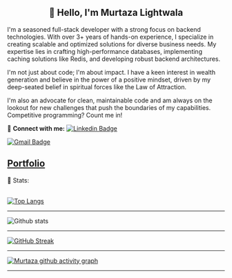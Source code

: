 
<h2 align=center>👋 Hello, I'm Murtaza Lightwala</h2>

I'm a seasoned full-stack developer with a strong focus on backend technologies. With over 3+ years of hands-on experience, I specialize in creating scalable and optimized solutions for diverse business needs. My expertise lies in crafting high-performance databases, implementing caching solutions like Redis, and developing robust backend architectures.

I'm not just about code; I'm about impact. I have a keen interest in wealth generation and believe in the power of a positive mindset, driven by my deep-seated belief in spiritual forces like the Law of Attraction. 

I'm also an advocate for clean, maintainable code and am always on the lookout for new challenges that push the boundaries of my capabilities. Competitive programming? Count me in!

🔗 **Connect with me:**
[![Linkedin Badge](https://img.shields.io/badge/-murtuzz-blue?style=flat-square&logo=Linkedin&logoColor=white&link=https://www.linkedin.com/in/mur-tuzz/)](https://www.linkedin.com/in/mur-tuzz/)

[![Gmail Badge](https://img.shields.io/badge/-lightwalamurtaza5210@gmail.com-c14438?style=flat-square&logo=Gmail&logoColor=white&link=mailto:lightwalamurtaza5210@gmail.com)](mailto:lightwalamurtaza5210@gmail.com)

[Portfolio](https://murtuzz.github.io/Portfolio)
---

 📶 Stats:<br><br>
 
 
 [![Top Langs](https://github-readme-stats.vercel.app/api/top-langs/?username=murtuzz&theme=dark&layout=compact&align=right&width=40%)](https://github.com/anuraghazra/github-readme-stats)
 
 ---

 ![Github stats](https://github-readme-stats.vercel.app/api?username=murtuzz)  
 
 
 <hr>
 
 [![GitHub Streak](https://github-readme-streak-stats.herokuapp.com/?user=murtuzz&currStreakNum=2FD3EB&fire=pink&sideLabels=F00&theme=nightowl)](https://git.io/streak-stats)       
         

---
 
[![Murtaza github activity graph](https://activity-graph.herokuapp.com/graph?username=murtuzz&theme=react-dark)](https://github.com/riti2409/github-readme-activity-graph)

---

<!--
**Profile Views**&nbsp;&nbsp;&nbsp;&nbsp;&nbsp;&nbsp;&nbsp;
![Visitor](https://hit.yhype.me/github/profile?user_id=45698122)
--!>
